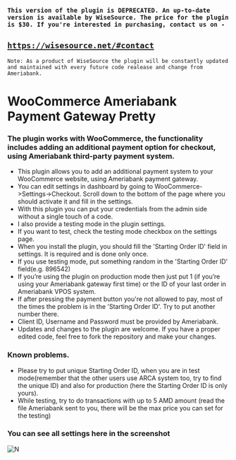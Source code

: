 ### ```This version of the plugin is DEPRECATED. An up-to-date version is available by WiseSource. The price for the plugin is $30. If you're interested in purchasing, contact us on - ```
## [```https://wisesource.net/#contact```](https://wisesource.net/#contact)

`Note: As a product of WiseSource the plugin will be constantly updated and maintained with every future code realease and change from Ameriabank.`

# WooCommerce Ameriabank Payment Gateway Pretty

### The plugin works with WooCommerce, the functionality includes adding an additional payment option for checkout, using Ameriabank third-party payment system.

* This plugin allows you to add an additional payment system to your WooCommerce website, using Ameriabank payment gateway.
* You can edit settings in dashboard by going to WooCommerce->Settings->Checkout. Scroll down to the bottom of the page where you should  activate it and fill in the settings.
* With this plugin you can put your credentials from the admin side without a single touch of a code.
* I also provide a testing mode in the plugin settings.
* If you want to test, check the testing mode checkbox on the settings page.
* When you install the plugin, you should fill the 'Starting Order ID' field in settings. It is required and is done only once.
* If you use testing mode, put something random in the 'Starting Order ID' field(e.g. 896542)
* If you’re using the plugin on  production mode then just put 1 (if you’re using your Ameriabank gateway first time) or the ID of your last order in Ameriabank VPOS system.
* If after pressing the payment button you're not allowed to pay, most of the times the problem is in the 'Starting Order ID'. Try to put  another number there.
* Client ID, Username and Password must be provided by Ameriabank.
* Updates and changes to the plugin are welcome. If you have a proper edited code, feel free to fork the repository and make your changes.

### Known problems.
* Please try to put unique Starting Order ID, when you are in test mode(remember that the other users use ARCA system too, try to find the unique ID) and also for production (here the Starting Order ID is only yours). 
* While testing, try to do transactions with up to 5 AMD amount (read the file Ameriabank sent to you, there will be the max price you can set for the testing)

### You can see all settings here in the screenshot

![N](https://raw.githubusercontent.com/uptimex/WooCommerce-Ameria-Payment-Gateway-Pretty/master/screenshot.jpg)
